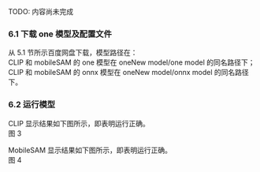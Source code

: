 TODO: 内容尚未完成
### 6.1 下载 one 模型及配置文件  
从 5.1 节所示百度网盘下载，模型路径在：  
CLIP 和 mobileSAM 的 one 模型在 oneNew model/one model 的同名路径下；  
CLIP 和 mobileSAM 的 onnx 模型在 oneNew model/onnx model 的同名路径下。
### 6.2 运行模型  
CLIP 显示结果如下图所示，即表明运行正确。  
图 3  

MobileSAM 显示结果如下图所示，即表明运行正确。  
图 4 
